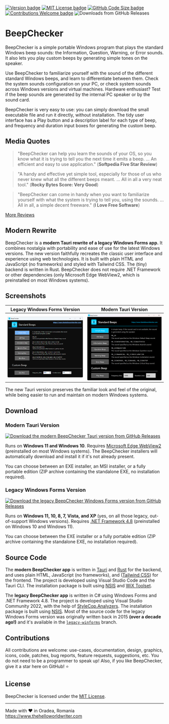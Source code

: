 [![Version badge](https://img.shields.io/github/v/tag/TheHelloWorldWriter/BeepChecker?color=forestgreen&label=version)](https://github.com/TheHelloWorldWriter/BeepChecker/releases)
[![MIT License badge](https://img.shields.io/github/license/TheHelloWorldWriter/BeepChecker?color=9c0000)](LICENSE)
[![GitHub Code Size badge](https://img.shields.io/github/languages/code-size/TheHelloWorldWriter/BeepChecker)](https://github.com/TheHelloWorldWriter/BeepChecker)
[![Contributions Welcome badge](https://img.shields.io/badge/contributions-welcome-cornflowerblue)](#Contributions)
![Downloads from GitHub Releases](https://img.shields.io/github/downloads/TheHelloWorldWriter/BeepChecker/total)

# BeepChecker

BeepChecker is a simple portable Windows program that plays the standard Windows beep sounds: the Information, Question, Warning, or Error sounds. It also lets you play custom beeps by generating simple tones on the speaker.

Use BeepChecker to familiarize yourself with the sound of the different standard Windows beeps, and learn to differentiate between them. Check the system sounds configuration on your PC, or check system sounds across Windows versions and virtual machines. Hardware enthusiast? Test if the beep sounds are generated by the internal PC speaker or by the sound card.

BeepChecker is very easy to use: you can simply download the small executable file and run it directly, without installation. The tidy user interface has a Play button and a description label for each type of beep, and frequency and duration input boxes for generating the custom beep.

## Media Quotes

> "BeepChecker can help you learn the sounds of your OS, so you know what it is trying to tell you the next time it emits a beep. ... An efficient and easy to use application." (**Softpedia Five Star Review**)

> "A handy and effective yet simple tool, especially for those of us who never knew what all the different beeps meant. ... All in all a very neat tool." (**Rocky Bytes Score: Very Good**)

> "BeepChecker can come in handy when you want to familiarize yourself with what the system is trying to tell you, using the sounds. ... All in all, a simple decent freeware." (**I Love Free Software**)

[More Reviews](https://www.thehelloworldwriter.com/beepchecker/reviews/)

## Modern Rewrite

BeepChecker is a **modern Tauri rewrite of a legacy Windows Forms app.** It combines nostalgia with portability and ease of use for the latest Windows versions. The new version faithfully recreates the classic user interface and experience using web technologies. It is built with plain HTML and JavaScript (no frameworks) and styled with Tailwind CSS. The (tiny) backend is written in Rust. BeepChecker does not require .NET Framework or other dependencies (only Microsoft Edge WebView2, which is preinstalled on most Windows systems).

## Screenshots

| Legacy Windows Forms Version | Modern Tauri Version |
|:---------------------------:|:--------------------:|
| [<img alt="Legacy BeepChecker Screenshot" src="repo-assets/beepchecker-legacy-screenshot.png" width="350"/>](repo-assets/beepchecker-legacy-screenshot.png) | [<img alt="Modern BeepChecker Screenshot" src="repo-assets/beepchecker-screenshot.png" width="350"/>](repo-assets/beepchecker-screenshot.png) |

The new Tauri version preserves the familiar look and feel of the original, while being easier to run and maintain on modern Windows systems.

## Download

### Modern Tauri Version

<a href="https://github.com/TheHelloWorldWriter/BeepChecker/releases/latest">
  <img alt="Download the modern BeepChecker Tauri version from GitHub Releases" src="https://img.shields.io/badge/Download-from_GitHub_Releases-brightgreen?style=plastic&logo=github&color=%23181717">
</a>

Runs on **Windows 11 and Windows 10**. Requires [Microsoft Edge WebView2](https://developer.microsoft.com/en-us/Microsoft-edge/webview2/) (preinstalled on most Windows systems). The BeepChecker installers will automatically download and install it if it's not already present.

You can choose between an EXE installer, an MSI installer, or a fully portable edition (ZIP archive containing the standalone EXE, no installation required).

### Legacy Windows Forms Version

<a href="https://github.com/TheHelloWorldWriter/BeepChecker/releases/tag/v2.2.0">
  <img alt="Download the legacy BeepChecker Windows Forms version from GitHub Releases" src="https://img.shields.io/badge/Download-from_GitHub_Releases-brightgreen?style=plastic&logo=github&color=%23181717">
</a>

Runs on **Windows 11, 10, 8, 7, Vista, and XP** (yes, on all those legacy, out-of-support Windows versions). Requires [.NET Framework 4.8](https://dotnet.microsoft.com/en-us/download/dotnet-framework/net48) (preinstalled on Windows 10 and Windows 11).

You can choose between the EXE installer or a fully portable edition (ZIP archive containing the standalone EXE, no installation required).

## Source Code

The **modern BeepChecker app** is written in [Tauri](https://tauri.app/) and [Rust](https://www.rust-lang.org/) for the backend, and uses plain HTML, JavaScript (no frameworks), and ([Tailwind CSS](https://tailwindcss.com/)) for the frontend. The project is developed using Visual Studio Code and the Tauri CLI. The installation package is built using [NSIS](https://nsis.sourceforge.io/Main_Page) and [WiX Toolset](https://wixtoolset.org/).

The **legacy BeepChecker app** is written in C# using Windows Forms and .NET Framework 4.8. The project is developed using Visual Studio Community 2022, with the help of [StyleCop.Analyzers](https://github.com/DotNetAnalyzers/StyleCopAnalyzers). The installation package is built using [NSIS](https://nsis.sourceforge.io/Main_Page). Most of the source code for the legacy Windows Forms version was originally written back in 2015 **(over a decade ago!)** and it's available in the [`legacy-winforms`](https://github.com/TheHelloWorldWriter/BeepChecker/tree/legacy-winforms) branch.

## Contributions

All contributions are welcome: use-cases, documentation, design, graphics, icons, code, patches, bug reports, feature requests, suggestions, etc. You do not need to be a programmer to speak up! Also, if you like BeepChecker, give it a star here on GitHub! ⭐️

## License

BeepChecker is licensed under the [MIT License](LICENSE).

---

Made with ❤️ in Oradea, Romania  
https://www.thehelloworldwriter.com
